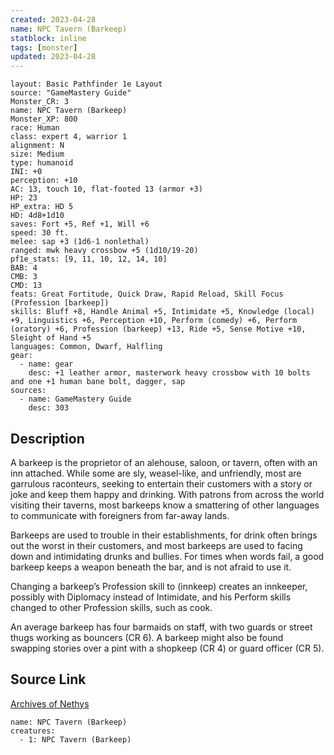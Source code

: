 ```yaml
---
created: 2023-04-28
name: NPC Tavern (Barkeep)
statblock: inline
tags: [monster]
updated: 2023-04-28
---
```

```statblock
layout: Basic Pathfinder 1e Layout
source: "GameMastery Guide"
Monster_CR: 3
name: NPC Tavern (Barkeep)
Monster_XP: 800
race: Human
class: expert 4, warrior 1
alignment: N
size: Medium
type: humanoid
INI: +0
perception: +10
AC: 13, touch 10, flat-footed 13 (armor +3)
HP: 23
HP_extra: HD 5
HD: 4d8+1d10
saves: Fort +5, Ref +1, Will +6
speed: 30 ft.
melee: sap +3 (1d6-1 nonlethal)
ranged: mwk heavy crossbow +5 (1d10/19-20)
pf1e_stats: [9, 11, 10, 12, 14, 10]
BAB: 4
CMB: 3
CMD: 13
feats: Great Fortitude, Quick Draw, Rapid Reload, Skill Focus (Profession [barkeep])
skills: Bluff +8, Handle Animal +5, Intimidate +5, Knowledge (local) +9, Linguistics +6, Perception +10, Perform (comedy) +6, Perform (oratory) +6, Profession (barkeep) +13, Ride +5, Sense Motive +10, Sleight of Hand +5
languages: Common, Dwarf, Halfling
gear:
  - name: gear
    desc: +1 leather armor, masterwork heavy crossbow with 10 bolts and one +1 human bane bolt, dagger, sap
sources:
  - name: GameMastery Guide
    desc: 303
```
## Description
A barkeep is the proprietor of an alehouse, saloon, or tavern, often with an inn attached. While some are sly, weasel-like, and unfriendly, most are garrulous raconteurs, seeking to entertain their customers with a story or joke and keep them happy and drinking. With patrons from across the world visiting their taverns, most barkeeps know a smattering of other languages to communicate with foreigners from far-away lands.

Barkeeps are used to trouble in their establishments, for drink often brings out the worst in their customers, and most barkeeps are used to facing down and intimidating drunks and bullies. For times when words fail, a good barkeep keeps a weapon beneath the bar, and is not afraid to use it.

Changing a barkeep’s Profession skill to (innkeep) creates an innkeeper, possibly with Diplomacy instead of Intimidate, and his Perform skills changed to other Profession skills, such as cook.

An average barkeep has four barmaids on staff, with two guards or street thugs working as bouncers (CR 6). A barkeep might also be found swapping stories over a pint with a shopkeep (CR 4) or guard officer (CR 5).
## Source Link
[Archives of Nethys](https://aonprd.com/NPCDisplay.aspx?ItemName=Tavern%20(Barkeep))
```encounter-table
name: NPC Tavern (Barkeep)
creatures:
  - 1: NPC Tavern (Barkeep)
```
